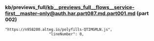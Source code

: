 ### kb/previews_full/kb__previews_full__flows__service-first__master-only@auth.har.part087.md.part001.md (part 002)

```md
"https://n958200.alteg.io/polyfills-QTIMGMLN.js",
                    "lineNumber": 0,
      
```

```
